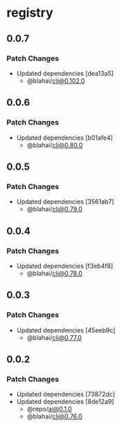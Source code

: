 # registry

## 0.0.7

### Patch Changes

- Updated dependencies [dea13a5]
  - @blahai/cli@0.102.0

## 0.0.6

### Patch Changes

- Updated dependencies [b01afe4]
  - @blahai/cli@0.80.0

## 0.0.5

### Patch Changes

- Updated dependencies [3561ab7]
  - @blahai/cli@0.79.0

## 0.0.4

### Patch Changes

- Updated dependencies [f3eb4f8]
  - @blahai/cli@0.78.0

## 0.0.3

### Patch Changes

- Updated dependencies [45eeb9c]
  - @blahai/cli@0.77.0

## 0.0.2

### Patch Changes

- Updated dependencies [73872dc]
- Updated dependencies [8de12a9]
  - @repo/ai@0.1.0
  - @blahai/cli@0.76.0
